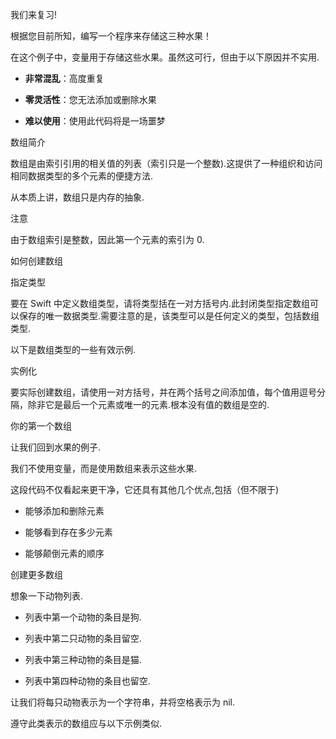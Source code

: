 我们来复习!

根据您目前所知，编写一个程序来存储这三种水果！

在这个例子中，变量用于存储这些水果。虽然这可行，但由于以下原因并不实用.

* **非常混乱**：高度重复

* **零灵活性**：您无法添加或删除水果

* **难以使用**：使用此代码将是一场噩梦

数组简介

数组是由索引引用的相关值的列表（索引只是一个整数).这提供了一种组织和访问相同数据类型的多个元素的便捷方法.

从本质上讲，数组只是内存的抽象.

注意

由于数组索引是整数，因此第一个元素的索引为 0.

如何创建数组

指定类型

要在 Swift 中定义数组类型，请将类型括在一对方括号内.此封闭类型指定数组可以保存的唯一数据类型.需要注意的是，该类型可以是任何定义的类型，包括数组类型.

以下是数组类型的一些有效示例.

实例化

要实际创建数组，请使用一对方括号，并在两个括号之间添加值，每个值用逗号分隔，除非它是最后一个元素或唯一的元素.根本没有值的数组是空的.

你的第一个数组

让我们回到水果的例子.

我们不使用变量，而是使用数组来表示这些水果.

这段代码不仅看起来更干净，它还具有其他几个优点,包括（但不限于)

- 能够添加和删除元素

- 能够看到存在多少元素

- 能够颠倒元素的顺序

创建更多数组


想象一下动物列表.

* 列表中第一个动物的条目是狗.

* 列表中第二只动物的条目留空.

* 列表中第三种动物的条目是猫.

* 列表中第四种动物的条目也留空.

让我们将每只动物表示为一个字符串，并将空格表示为 nil.

遵守此类表示的数组应与以下示例类似.
